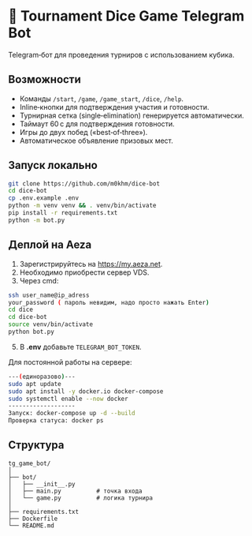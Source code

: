 
# 🎲 Tournament Dice Game Telegram Bot

Telegram‑бот для проведения турниров с использованием кубика.

## Возможности
* Команды `/start`, `/game`, `/game_start`, `/dice`, `/help`. 
* Inline‑кнопки для подтверждения участия и готовности.
* Турнирная сетка (single‑elimination) генерируется автоматически.
* Таймаут 60 с для подтверждения готовности.
* Игры до двух побед («best‑of‑three»).
* Автоматическое объявление призовых мест.

## Запуск локально
```bash
git clone https://github.com/m0khm/dice-bot
cd dice-bot
cp .env.example .env            
python -m venv venv && . venv/bin/activate
pip install -r requirements.txt
python -m bot.py
```

## Деплой на Aeza
1. Зарегистрируйтесь на <https://my.aeza.net>.
2. Необходимо приобрести сервер VDS.
3. Через cmd:
```bash
ssh user_name@ip_adress
your_password ( пароль невидим, надо просто нажать Enter)
cd dice
cd dice-bot 
source venv/bin/activate
python bot.py
```
5. В **.env** добавьте `TELEGRAM_BOT_TOKEN`.

Для постоянной работы на сервере:
```bash
---(единоразово)---
sudo apt update
sudo apt install -y docker.io docker-compose
sudo systemctl enable --now docker 
-------------------
Запуск: docker-compose up -d --build
Проверка статуса: docker ps
```

## Структура
```
tg_game_bot/
│
├── bot/
│   ├── __init__.py
│   ├── main.py          # точка входа
│   └── game.py          # логика турнира
│
├── requirements.txt
├── Dockerfile
└── README.md
```
